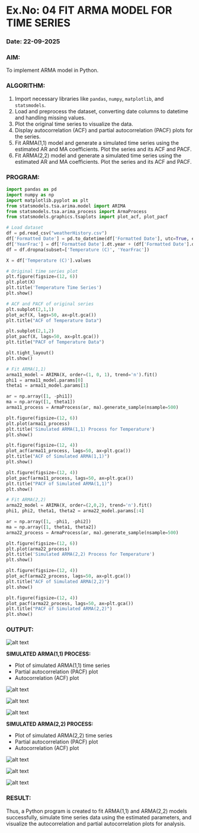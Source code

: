
# Ex.No: 04  FIT ARMA MODEL FOR TIME SERIES

### Date: 22-09-2025


### AIM:

To implement ARMA model in Python.

### ALGORITHM:

1. Import necessary libraries like `pandas`, `numpy`, `matplotlib`, and `statsmodels`.
2. Load and preprocess the dataset, converting date columns to datetime and handling missing values.
3. Plot the original time series to visualize the data.
4. Display autocorrelation (ACF) and partial autocorrelation (PACF) plots for the series.
5. Fit ARMA(1,1) model and generate a simulated time series using the estimated AR and MA coefficients. Plot the series and its ACF and PACF.
6. Fit ARMA(2,2) model and generate a simulated time series using the estimated AR and MA coefficients. Plot the series and its ACF and PACF.


### PROGRAM:

```python
import pandas as pd
import numpy as np
import matplotlib.pyplot as plt
from statsmodels.tsa.arima.model import ARIMA
from statsmodels.tsa.arima_process import ArmaProcess
from statsmodels.graphics.tsaplots import plot_acf, plot_pacf

# Load dataset
df = pd.read_csv("weatherHistory.csv")
df['Formatted Date'] = pd.to_datetime(df['Formatted Date'], utc=True, errors='coerce')
df['YearFrac'] = df['Formatted Date'].dt.year + (df['Formatted Date'].dt.dayofyear / 365)
df = df.dropna(subset=['Temperature (C)', 'YearFrac'])

X = df['Temperature (C)'].values

# Original time series plot
plt.figure(figsize=(12, 6))
plt.plot(X)
plt.title('Temperature Time Series')
plt.show()

# ACF and PACF of original series
plt.subplot(2,1,1)
plot_acf(X, lags=50, ax=plt.gca())
plt.title("ACF of Temperature Data")

plt.subplot(2,1,2)
plot_pacf(X, lags=50, ax=plt.gca())
plt.title("PACF of Temperature Data")

plt.tight_layout()
plt.show()

# Fit ARMA(1,1)
arma11_model = ARIMA(X, order=(1, 0, 1), trend='n').fit()
phi1 = arma11_model.params[0]
theta1 = arma11_model.params[1]

ar = np.array([1, -phi1])
ma = np.array([1, theta1])
arma11_process = ArmaProcess(ar, ma).generate_sample(nsample=500)

plt.figure(figsize=(12, 6))
plt.plot(arma11_process)
plt.title('Simulated ARMA(1,1) Process for Temperature')
plt.show()

plt.figure(figsize=(12, 4))
plot_acf(arma11_process, lags=50, ax=plt.gca())
plt.title("ACF of Simulated ARMA(1,1)")
plt.show()

plt.figure(figsize=(12, 4))
plot_pacf(arma11_process, lags=50, ax=plt.gca())
plt.title("PACF of Simulated ARMA(1,1)")
plt.show()

# Fit ARMA(2,2)
arma22_model = ARIMA(X, order=(2,0,2), trend='n').fit()
phi1, phi2, theta1, theta2 = arma22_model.params[:4]

ar = np.array([1, -phi1, -phi2])
ma = np.array([1, theta1, theta2])
arma22_process = ArmaProcess(ar, ma).generate_sample(nsample=500)

plt.figure(figsize=(12, 6))
plt.plot(arma22_process)
plt.title('Simulated ARMA(2,2) Process for Temperature')
plt.show()

plt.figure(figsize=(12, 4))
plot_acf(arma22_process, lags=50, ax=plt.gca())
plt.title("ACF of Simulated ARMA(2,2)")
plt.show()

plt.figure(figsize=(12, 4))
plot_pacf(arma22_process, lags=50, ax=plt.gca())
plt.title("PACF of Simulated ARMA(2,2)")
plt.show()
```

### OUTPUT:

![alt text](/Images/image.png)

**SIMULATED ARMA(1,1) PROCESS:**

* Plot of simulated ARMA(1,1) time series
* Partial autocorrelation (PACF) plot
* Autocorrelation (ACF) plot



![alt text](/Images/image-1.png)

![alt text](/Images/image-4.png)

![alt text](/Images/image-5.png)



**SIMULATED ARMA(2,2) PROCESS:**

* Plot of simulated ARMA(2,2) time series
* Partial autocorrelation (PACF) plot
* Autocorrelation (ACF) plot

![alt text](/Images/image-6.png)

![alt text](/Images/image-2.png)

![alt text](/Images/image-3.png)


### RESULT:

Thus, a Python program is created to fit ARMA(1,1) and ARMA(2,2) models successfully, simulate time series data using the estimated parameters, and visualize the autocorrelation and partial autocorrelation plots for analysis.
